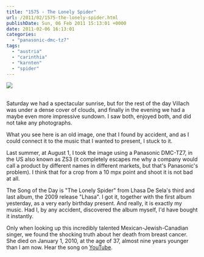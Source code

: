 ```yaml
---
title: "1575 - The Lonely Spider"
url: /2011/02/1575-the-lonely-spider.html
publishDate: Sun, 06 Feb 2011 15:13:01 +0000
date: 2011-02-06 16:13:01
categories: 
  - "panasonic-dmc-tz7"
tags: 
  - "austria"
  - "carinthia"
  - "karnten"
  - "spider"
---
```

<div class="container">
<div class="center"><a target="_blank" href="https://d25zfm9zpd7gm5.cloudfront.net/1200x1200/2010/20100801_185324_ps.jpg"><img src="https://d25zfm9zpd7gm5.cloudfront.net/0600x0600/2010/20100801_185324_ps.jpg" /></a></div>
</div>
<br />

Saturday we had a spectacular sunrise, but for the rest of the day Villach was under a dense cover of clouds, and finally in the evening we had a maybe even more impressive sundown. I saw both, enjoyed both, and did not take any photographs.

What you see here is an old image, one that I found by accident, and as I could connect it to the music that I wanted to present, I stuck to it. 

Last summer, at August 1, I took the image using a Panasonic DMC-TZ7, in the US also known as ZS3 (it completely escapes me why a company would call a product by different names in different markets, but that's Panasonic's problem). I think that for a crop from a 10 mpx point and shoot it is not bad at all.

 The Song of the Day is "The Lonely Spider" from Lhasa De Sela's third and last album, the 2009 release "Lhasa". I got it, together with the first album yesterday, as a very early birthday present. And really, it is exactly my music. Had I, by any accident, discovered the album myself, I'd have bought it instantly. 

Only when looking up this incredibly talented Mexican-Jewish-Canadian singer, we found the shocking truth about her death from breast cancer. She died on January 1, 2010, at the age of 37, almost nine years younger than I am now. Hear the song on <a target="_blank" href="http://www.youtube.com/watch?v=Y8_yoVJBkLQ">YouTube</a>.
